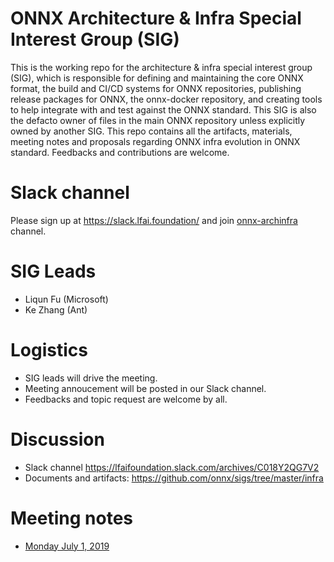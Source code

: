 <!--- SPDX-License-Identifier: Apache-2.0 -->

# ONNX Architecture & Infra Special Interest Group (SIG)

This is the working repo for the architecture & infra special interest group (SIG), which is responsible for defining and maintaining the core ONNX format, the build and CI/CD systems for ONNX repositories, publishing release packages for ONNX, the onnx-docker repository, and creating tools to help integrate with and test against the ONNX standard. This SIG is also the defacto owner of files in the main ONNX repository unless explicitly owned by another SIG.
This repo contains all the artifacts, materials, meeting notes and proposals regarding ONNX infra evolution in ONNX standard. Feedbacks and contributions are welcome.

# Slack channel
Please sign up at https://slack.lfai.foundation/ and join [onnx-archinfra](https://lfaifoundation.slack.com/archives/C018Y2QG7V2) channel.



# SIG Leads

* Liqun Fu (Microsoft)
* Ke Zhang (Ant)


# Logistics

* SIG leads will drive the meeting.
* Meeting annoucement will be posted in our Slack channel.
* Feedbacks and topic request are welcome by all.

# Discussion

* Slack channel https://lfaifoundation.slack.com/archives/C018Y2QG7V2
* Documents and artifacts: https://github.com/onnx/sigs/tree/master/infra

# Meeting notes

* [Monday July 1, 2019](https://github.com/onnx/sigs/blob/master/infra/meetings/001-20190701.md)
